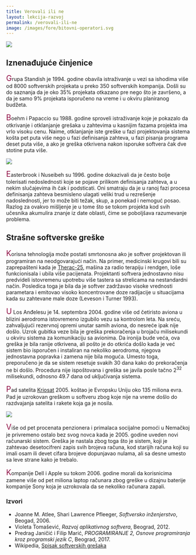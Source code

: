 ```yaml
---
title: Verovali ili ne
layout: lekcija-razvoj
permalink: /verovali-ili-ne
image: /images/fore/bitovni-operatori.svg
---
```


<style>
p::first-letter {
    font-size: 150%;
    color: #911146;
}
</style>

![]({{page.image}})

## Iznenađujuće činjenice

Grupa Standish je 1994. godine obavila istraživanje u vezi sa ishodima više od 8000 softverskih projekata u preko 350 softverskih kompanija. Došli su do saznanja da je oko 35% projekata otkazano pre nego što je završeno, a da je samo 9% projekata isporučeno na vreme i u okviru planiranog budžeta.

Boehm i Papaccio su 1988. godine sproveli istraživanje koje je pokazalo da otkrivanje i otklanjanje grešaka u zahtevima u kasnijim fazama projekta ima vrlo visoku cenu. Naime, otklanjanje iste greške u fazi projektovanja sistema košta pet puta više nego u fazi definisanja zahteva, u fazi pisanja programa deset puta više, a ako je greška otkrivena nakon isporuke softvera čak dve stotine puta više.

![](/images/fore/panika.jpg)

Easterbrook i Nuseibeh su 1996. godine dokazivali da je često bolje tolerisati nedoslednosti koje se pojave prilikom definisanja zahteva, a u nekim slučajevima ih čak i podsticati. Oni smatraju da je u ranoj fazi procesa definisanja zahteva besmisleno ulagati veliki trud u rezrešenje nadoslednosti, jer to može biti težak, skup, a ponekad i nemoguć posao. Razlog za ovakvo mišljenje je u tome što se tokom projekta kod svih učesnika akumulira znanje iz date oblasti, čime se poboljšava razumevanje problema.

## Strašne softverske greške

Korisna tehnologija može postati smrtonosna ako je softver projektovan ili programiran na neodgovarajući način. Na primer, medicinski krugovi bili su zaprepašteni kada je [Therac-25](https://en.wikipedia.org/wiki/Therac-25), mašina za radio terapiju i rendgen, loše funkcionisala i ubila više pacijenata. Projektanti softvera jednostavno nisu predvideli istovremenu upotrebu više tastera sa strelicama na nestandardni način. Posledica toga je bila da je softver zadržavao visoke vrednosti parametara i emitovao visoko koncentrovane doze radijacije u situacijama kada su zahtevane male doze (Leveson i Turner 1993).

U Los Anđelesu je 14. septembra 2004. godine više od četiristo aviona u blizini aerodroma istovremeno izgubilo vezu sa kontrolom leta. Na sreću, zahvaljujući rezervnoj opremi unutar samih aviona, do nesreće ipak nije došlo. Uzrok gubitka veze bila je greška prekoračenja u brojaču milisekundi u okviru sistema za komunikaciju sa avionima. Da ironija bude veća, ova greška je bila ranije otkrivena, ali pošto je do otkrića došlo kada je već sistem bio isporučen i instaliran na nekoliko aerodroma, njegova jednostavna popravka i zamena nije bila moguća. Umesto toga, preporučeno je da se sistem resetuje svakih 30 dana kako do prekoračenja ne bi došlo. Procedura nije ispoštovana i greška se javila posle tačno 2<sup>32</sup> milisekundi, odnosno 49.7 dana od uključivanja sistema.

Pad satelita [Kriosat](https://en.wikipedia.org/wiki/CryoSat-1) 2005. koštao je Evropsku Uniju oko 135 miliona evra. Pad je uzrokovan greškom u softveru zbog koje nije na vreme došlo do razdvajanja satelita i rakete koja ga je nosila.

![](http://space.skyrocket.de/img_sat/cryosat__1.jpg)

Više od pet procenata penzionera i primalaca socijalne pomoći u Nemačkoj je privremeno ostalo bez svog novca kada je 2005. godine uveden novi računarski sistem. Greška je nastala zbog toga što je sistem, koji je zahtevao desetocifreni zapis svih brojeva računa, kod starijih računa koji su imali osam ili devet cifara brojeve dopunjavao nulama, ali sa desne umesto sa leve strane kako je trebalo.

Kompanije Dell i Apple su tokom 2006. godine morali da korisnicima zamene više od pet miliona laptop računara zbog greške u dizajnu baterije kompanije Sony koja je uzrokovala da se nekoliko računara zapali.

### Izvori

- Joanne M. Atlee, Shari Lawrence Pfleeger, *Softversko inženjerstvo*, Beogad, 2006.
- Violeta Tomašević, *Razvoj aplikativnog softvera*, Beograd, 2012.
- Predrag Janičić i Filip Marić, *PROGRAMIRANJE 2, Osnove programiranja kroz programski jezik C*, Beograd, 2017.
- Wikipedia, [Spisak softverskih grešaka](https://en.wikipedia.org/wiki/List_of_software_bugs)
